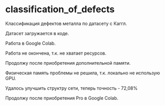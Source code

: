 # classification_of_defects

Классификация дефектов металла по датасету с Каггл.

Датасет загружается в коде.

Работа в Google Colab.

Работа не окончена, т.к. не хватает ресурсов.

Продолжу после приобретения дополнительной памяти.

Физическая память проблемы не решила, т.к. локально не использую GPU.

Удалось улучшить структру сети, теперь точность - 72,08%

Продолжу после приобретения Pro в Google Colab.
